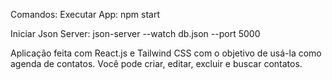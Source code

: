 Comandos:
Executar App:
npm start

Iniciar Json Server:
json-server --watch db.json --port 5000

Aplicação feita com React.js e Tailwind CSS com o objetivo de usá-la como agenda de contatos. Você pode criar, editar, excluir e buscar contatos.
